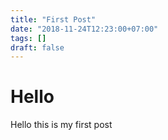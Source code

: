 ```yaml
---
title: "First Post"
date: "2018-11-24T12:23:00+07:00"
tags: []
draft: false
---
```


# Hello

Hello this is my first post